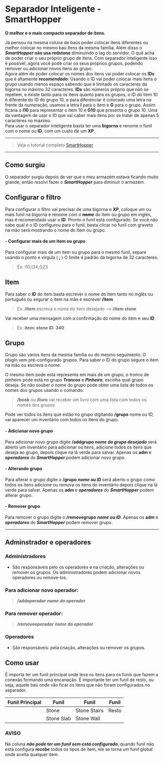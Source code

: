 
# Separador Inteligente - SmartHopper

**O melhor e o mais compacto separador de itens.**

Já pensou na mesma coluna de baús poder colocar itens diferentes ou melhor colocar no mesmo baú itens da mesma família.
Além disso o ***SmartHopper*** **não usa redstone** diminuindo o lag do servidor.
O quê acha de poder criar o seu próprio grupo de itens.
Com separador inteligente isso é possível, agora você pode criar os seus próprios grupos, podendo remover ou adicionar novos itens ao grupo.  
Agora além de poder colocar os nomes dos itens vai poder colocar os **IDs** que é altamente ***recomendado***. Usando o ID vai poder colocar mais itens o grupo usando menos espaço sabendo que é limitado os caracteres da bigorna no máximo 32 caracteres.
**IDs** são números próprio que não se repetem, e existe tanto para os itens quanto para os grupos,  o ID do item 10 é diferente do ID do grupo 10, e para diferenciar é colocado uma letra na frente da numeração, usamos a letra **I** para o item e **G** para o grupo. Assim ficaria o **I10** para representar o item 10 e **G10** que presenta o grupo 10.
Uma da vantagem de usar o ID que vai caber mais itens por se tratar de apenas 5 caracteres no máximo.  
Para usar o separador inteligente basta ter uma **bigorna** e renome o funil com o nome ou **ID**, com um custo de um **XP**.

---

> Veja o tutorial completo [SmartHopper](https://youtu.be/fBIeZ57ka1M)

---

## Como surgiu

O separador surgiu depois de ver que o meu armazém estava ficando muito grande, então resolvi fazer o ***SmartHopper*** para diminuir o armazém.

## Configurar o filtro

Para configurar o filtro vai precisar de uma bigorna e **XP**,  coloque um ou mais funil na bigorna e renome com o ***~~nome~~*** do item ou grupo em inglês, mas é recomendado usar o **ID**.
Pronto o funil está configurado.
Se você não sabe qual é o ID configurou para o funil, basta clicar no funil com graveto na mão será mostrando o nome do item ou grupo.

 #### -  Configurar mais de um item ou grupo
 Para configurar mais de um item ou grupo para o mesmo funil, separe usando o ponto e virgula ( **;** )
 O limite é padrão da bigorna de 32 caracteres.
 > Ex: I10;I34;G23 

## Item
Para saber o **ID** do item basta escrever o nome do item tanto no inglês ou português ou segurar o item na mão e escrever **/item**.
>Ex: **/item** escreva o nome do item desejado --> **/item stone** 

Vai receber uma mensagem com a confirmação do nome do item e seu **ID**.
>Ex: **item: stone ID: 340**


## Grupo
Grupo são vários itens da mesma família ou do mesmo seguimento. O plugin vem pré-configurado grupos.
Para saber o ID do grupo segure o item na mão ou escreva o nome. 

O mesmo item pode está representa em mais de um grupo, o tronco de pinheiro pode está no grupo ***Troncos*** e ***Pinheiro***, escolha qual grupo deseja.
Se não souber o nome do grupo pode obter uma lista de todos os nomes dos grupos usando o comando:
>**/book** ou **/livro** vai receber um livro com uma lista com todos os nomes dos grupos 

Pode ver todos os itens que estão no grupo digitando **/grupo** nome ou ID, vai aparecer um inventário com todos os itens do grupo.

#### - Adicionar novo grupo
Para adicionar novo grupo digite **/addgrupo** ***nome do grupo desejado*** será aberto um inventário para adicionar os itens, adicione todos os itens que deseja ao grupo, depois clique na lã verde para salvar.
Apenas os **adm** e ***operadores*** do ***SmartHopper*** podem adicionar novo grupo.

#### - Alterando grupo
Para alterar o grupo digite o **/grupo** ***nome ou ID*** será aberto o grupo como todos os itens adicione ou remova os itens do inventário depois clique na lã verde para salvar.
Apenas os **adm** e ***operadores*** do ***SmartHopper*** podem alterar grupo.

#### - Remover grupo
Para remover o grupo digite o **/removegrupo** ***nome ou ID***.
Apenas os **adm** e ***operadores*** do ***SmartHopper*** podem remover grupo.

___

## Adminstrador e operadores

### Administradores
- São responsáveis pelo os operadores e na criação, alterações ou remover os grupos.
Os administradores podem adicionar novos operadores ou remove-los. 

### Para adicionar novo operador:
> **/addoperador** ***nome do operador***

### Para remover operador:
> **/removeoperador** ***nome do operador***

### Operadores 
- São responsáveis: pela criação, alterações ou remover os grupos.

## Como usar

É importa ter um funil principal onde leva os itens para os funis que fazem a conexão formando uma encanação.
É importante ter um funil de resto, ou seja, aquele baú onde vão ficar os itens que não foram configurados no separador.

| Funil Principal |    Funil  |  Funil       |       Funil   |
| --------------|-----------|--------------|---------------|
| 				| Stone     | Stone Stairs |  Resto        |
|               | Stone Slab | Stone Wall   |               |


### AVISO
Na coluna ***não pode ter um funil sem está configurado***, quando funil não está configura ***recebe*** todos os tipos de item, ele se torna um funil global onde aceita qualquer item.
